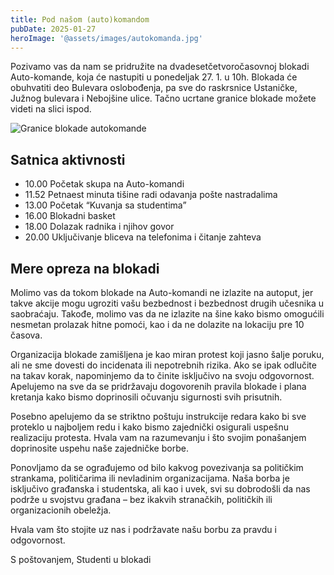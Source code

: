```yaml
---
title: Pod našom (auto)komandom
pubDate: 2025-01-27
heroImage: '@assets/images/autokomanda.jpg'
---
```

Pozivamo vas da nam se pridružite na dvadesetčetvoročasovnoj blokadi Auto-komande, koja će nastupiti u ponedeljak 27. 1. u 10h. Blokada će obuhvatiti deo Bulevara oslobođenja, pa sve do raskrsnice Ustaničke, Južnog bulevara i Nebojšine ulice. Tačno ucrtane granice blokade možete videti na slici ispod.

![Granice blokade autokomande](@assets/images/autokomanda-granice.png)

## Satnica aktivnosti

- 10.00 Početak skupa na Auto-komandi
- 11.52 Petnaest minuta tišine radi odavanja pošte nastradalima
- 13.00 Početak “Kuvanja sa studentima”
- 16.00 Blokadni basket
- 18.00 Dolazak radnika i njihov govor
- 20.00 Uključivanje bliceva na telefonima i čitanje zahteva

## Mere opreza na blokadi

Molimo vas da tokom blokade na Auto-komandi ne izlazite na autoput, jer takve akcije mogu ugroziti vašu bezbednost i bezbednost drugih učesnika u saobraćaju. Takođe, molimo vas da ne izlazite na šine kako bismo omogućili nesmetan prolazak hitne pomoći, kao i da ne dolazite na lokaciju pre 10 časova.

Organizacija blokade zamišljena je kao miran protest koji jasno šalje poruku, ali ne sme dovesti do incidenata ili nepotrebnih rizika. Ako se ipak odlučite na takav korak, napominjemo da to činite isključivo na svoju odgovornost. Apelujemo na sve da se pridržavaju dogovorenih pravila blokade i plana kretanja kako bismo doprinosili očuvanju sigurnosti svih prisutnih.

Posebno apelujemo da se striktno poštuju instrukcije redara kako bi sve proteklo u najboljem redu i kako bismo zajednički osigurali uspešnu realizaciju protesta. Hvala vam na razumevanju i što svojim ponašanjem doprinosite uspehu naše zajedničke borbe.

Ponovljamo da se ograđujemo od bilo kakvog povezivanja sa političkim strankama, političarima ili nevladinim organizacijama. Naša borba je isključivo građanska i studentska, ali kao i uvek, svi su dobrodošli da nas podrže u svojstvu građana – bez ikakvih stranačkih, političkih ili organizacionih obeležja.

Hvala vam što stojite uz nas i podržavate našu borbu za pravdu i odgovornost.

S poštovanjem,
Studenti u blokadi
